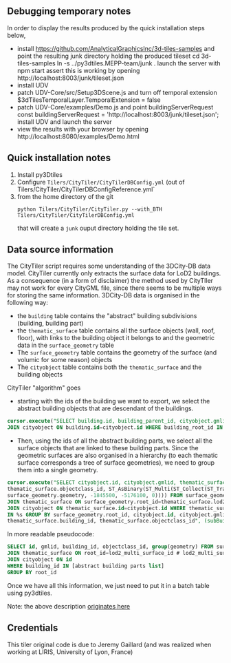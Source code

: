 ## Debugging temporary notes
In order to display the results produced by the quick installation steps below,
 - install https://github.com/AnalyticalGraphicsInc/3d-tiles-samples
   and point the resulting junk directory holding the produced tileset
     cd 3d-tiles-samples
     ln -s ../py3dtiles.MEPP-team/junk .
   launch the server with npm start
   assert this is working by opening
      http://localhost:8003/junk/tileset.json
 - install UDV
 - patch UDV-Core/src/Setup3DScene.js and turn off temporal extension
   $3dTilesTemporalLayer.TemporalExtension = false
 - patch UDV-Core/examples/Demo.js and point buildingServerRequest
   const buildingServerRequest = 'http://localhost:8003/junk/tileset.json';
   install UDV and launch the server
 - view the results with your browser by opening
     http://localhost:8080/examples/Demo.html
   

## Quick installation notes
 1. Install py3Dtiles
 2. Configure `Tilers/CityTiler/CityTilerDBConfig.yml` (out of Tilers/CityTiler/CityTilerDBConfigReference.yml` 
 3. from the home directory of the git 
    ```
    python Tilers/CityTiler/CityTiler.py --with_BTH Tilers/CityTiler/CityTilerDBConfig.yml 
    ```
    that will create a `junk` ouput directory holding the tile set.

## Data source information
The CityTiler script requires some understanding of the 3DCity-DB data model.
CityTiler currently only extracts the surface data for LoD2 buildings.
As a consequence (in a form of disclaimer) the method used by CityTIler may not work for every CityGML file, since there seems to be multiple ways for storing the same information. 
3DCity-DB data is organised in the following way:
 * the `building` table contains the "abstract" building subdivisions (building, building part)
* the `thematic_surface` table contains all the surface objects (wall, roof, floor), with links to the building object it belongs to and the geometric data in the `surface_geometry` table
* The `surface_geometry` table contains the geometry of the surface (and volumic for some reason) objects
* The `cityobject` table contains both the `thematic_surface` and the building objects

CityTiler "algorithm" goes
 - starting with the ids of the building we want to export, we select the abstract building objects that are descendant of the buildings.
```sql
cursor.execute("SELECT building.id, building_parent_id, cityobject.gmlid, cityobject.objectclass_id FROM building
JOIN cityobject ON building.id=cityobject.id WHERE building_root_id IN %s", (buildingIds,))
```
 - Then, using the ids of all the abstract building parts, we select all the surface objects that are linked to these building parts. Since the geometric surfaces are also organised in a hierarchy (to each thematic surface corresponds a tree of surface geometries), we need to group them into a single geometry.
```sql
cursor.execute("SELECT cityobject.id, cityobject.gmlid, thematic_surface.building_id,
thematic_surface.objectclass_id, ST_AsBinary(ST_Multi(ST_Collect(ST_Translate(
surface_geometry.geometry, -1845500, -5176100, 0)))) FROM surface_geometry
JOIN thematic_surface ON surface_geometry.root_id=thematic_surface.lod2_multi_surface_id
JOIN cityobject ON thematic_surface.id=cityobject.id WHERE thematic_surface.building_id
IN %s GROUP BY surface_geometry.root_id, cityobject.id, cityobject.gmlid,
thematic_surface.building_id, thematic_surface.objectclass_id", (subBuildingIds,))
```
In more readable pseudocode: 
```sql
SELECT id, gmlid, building_id, objectclass_id, group(geometry) FROM surface_geometry 
JOIN thematic_surface ON root_id=lod2_multi_surface_id # lod2_multi_surface_id only points on the root of the geometry tree
JOIN cityobject ON id
WHERE building_id IN [abstract building parts list]
GROUP BY root_id
```
Once we have all this information, we just need to put it in a batch table using py3dtiles.

Note: the above description [originates here](https://github.com/MEPP-team/RICT/blob/master/Doc/Devel/Design/DesignNote018.md)

## Credentials
This tiler original code is due to Jeremy Gaillard (and was realized
when working at LIRIS, University of Lyon, France)
